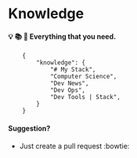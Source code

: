 # Knowledge

#### :bulb: :books: :telescope: Everything that you need.

```
    {
        "knowledge": {
            "# My Stack",
            "Computer Science",
            "Dev News",
            "Dev Ops",
            "Dev Tools | Stack",
        }
    }

```

#### Suggestion?
- Just create a pull request :bowtie: